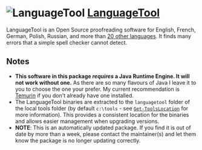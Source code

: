 # ![LanguageTool](https://cdn.jsdelivr.net/gh/pauby/ChocoPackages@8df3772/icons/languagetool.png "LanguageTool Logo") [LanguageTool](https://chocolatey.org/packages/languagetool)

LanguageTool is an Open Source proofreading software for English, French, German, Polish, Russian, and more than [20 other languages](https://languagetool.org/languages/). It finds many errors that a simple spell checker cannot detect.

## Notes

* **This software in this package _requires_ a Java Runtime Engine. It will not work without one.** As there are so many flavours of Java I leave it to you to choose the one your prefer. My current recommendation is [Temurin](https://community.chocolatey.org/packages/Temurinjre) if you don't already have one installed.
* The LanguageTool binaries are extracted to the `languagetool` folder of the local tools folder (by default `c:\tools` - see [`Get-ToolsLocation`](https://docs.chocolatey.org/en-us/create/functions/get-toolslocation) for more information). This provides a consistent location for the binaries and allows easier management when upgrading versions.
* **NOTE**: This is an automatically updated package. If you find it is out of date by more than a week, please contact the maintainer(s) and let them know the package is no longer updating correctly.
